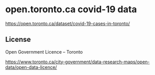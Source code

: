 # open.toronto.ca covid-19 data

https://open.toronto.ca/dataset/covid-19-cases-in-toronto/

## License

Open Government Licence – Toronto

https://www.toronto.ca/city-government/data-research-maps/open-data/open-data-licence/
